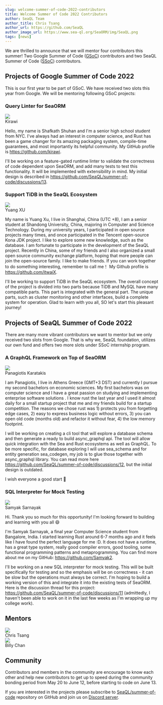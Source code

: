 ```yaml
---
slug: welcome-summer-of-code-2022-contributors
title: Welcome Summer of Code 2022 Contributors
author: SeaQL Team
author_title: Chris Tsang
author_url: https://github.com/SeaQL
author_image_url: https://www.sea-ql.org/SeaORM/img/SeaQL.png
tags: [news]
---
```


We are thrilled to announce that we will mentor four contributors this summer! Two Google Summer of Code ([GSoC](https://summerofcode.withgoogle.com/)) contributors and two SeaQL Summer of Code ([SSoC](https://github.com/SeaQL/summer-of-code)) contributors.

## Projects of Google Summer of Code 2022

This is our first year to be part of GSoC. We have received two slots this year from Google. We will be mentoring following GSoC projects:

### Query Linter for SeaORM

<div class="row">
    <div class="col col--12 margin-bottom--md">
        <div class="avatar">
            <a class="avatar__photo-link avatar__photo" href="https://github.com/kirawi">
                <img src="https://avatars.githubusercontent.com/u/67773714?v=4" />
            </a>
            <div class="avatar__intro">
                <div class="avatar__name">
                    Kirawi
                </div>
            </div>
        </div>
    </div>
</div>

Hello, my name is Shafkath Shuhan and I'm a senior high school student from NYC. I've always had an interest in computer science, and Rust has been a game changer for its amazing packaging system, compile-time guarantees, and most importantly its helpful community. My GitHub profile is https://github.com/kirawi.

I'll be working on a feature-gated runtime linter to validate the correctness of code dependent upon SeaORM, and add many tests to test this functionality. It will be implemented with extensibility in mind. My initial design is described in https://github.com/SeaQL/summer-of-code/discussions/13.

### Support TiDB in the SeaQL Ecosystem

<div class="row">
    <div class="col col--12 margin-bottom--md">
        <div class="avatar">
            <a class="avatar__photo-link avatar__photo" href="https://github.com/itwaiX">
                <img src="https://avatars.githubusercontent.com/u/44227947?v=4" />
            </a>
            <div class="avatar__intro">
                <div class="avatar__name">
                    Yuang XU
                </div>
            </div>
        </div>
    </div>
</div>

My name is Yuang Xu, I live in Shanghai, China (UTC +8), I am a senior student at Shandong University, China, majoring in Computer and Science Technology. During my university years, I participated in open source projects many times, and once participated in the Tencent open-source Kona JDK project.
I like to explore some new knowledge, such as the database. I am fortunate to participate in the development of the SeaQL project. Recently in China, some of my friends and I also organized a small open source community exchange platform, hoping that more people can join the open-source family.
I like to make friends. If you can work together to do something interesting, remember to call me！
My Github profile is https://github.com/itwaiX.

I'll be working to support TiDB in the SeaQL ecosystem. The overall concept of the project is divided into two parts because TiDB and MySQL have many compatible parts. This part is integrated with the general part. The unique parts, such as cluster monitoring and other interfaces, build a complete system for operation.
Glad to learn with you all, SO let's start this pleasant journey!

## Projects of SeaQL Summer of Code 2022

There are many more vibrant contributors we want to mentor but we only received two slots from Google. That is why we, SeaQL foundation, utilizes our own fund and offers two more slots under SSoC internship program.

### A GraphQL Framework on Top of SeaORM

<div class="row">
    <div class="col col--12 margin-bottom--md">
        <div class="avatar">
            <a class="avatar__photo-link avatar__photo" href="https://github.com/karatakis">
                <img src="https://avatars.githubusercontent.com/u/7329022?v=4" />
            </a>
            <div class="avatar__intro">
                <div class="avatar__name">
                    Panagiotis Karatakis
                </div>
            </div>
        </div>
    </div>
</div>

I am Panagiotis, I live in Athens Greece (GMT+3 DST) and currently I pursue my second bachelors on economic sciences. My first bachelors was on computer science and I have a great passion on studying and implementing enterprise software solutions . I know rust the last year and I used it almost daily for a small startup project that me and my friends build for a startup competition. The reasons we chose rust was 1) protects you from forgetting edge cases, 2) easy to express business logic without errors, 3) you can open old code (months old) and refactor it without fear, 4) the low memory footprint.

I will be working on creating a cli tool that will explore a database schema and then generate a ready to build async_graphql api. The tool will allow quick integration with the Sea and Rust ecosystems as well as GraphQL. To be more specific, for database exploring I will use sea_schema and for entity generation sea_codegen, my job is to glue those together with async_graphql library. You can read more here https://github.com/SeaQL/summer-of-code/discussions/12, but the initial design is outdated.

I wish everyone a good start 🙂

### SQL Interpreter for Mock Testing

<div class="row">
    <div class="col col--12 margin-bottom--md">
        <div class="avatar">
            <a class="avatar__photo-link avatar__photo" href="https://github.com/Samyak2">
                <img src="https://avatars.githubusercontent.com/u/34161949?v=4" />
            </a>
            <div class="avatar__intro">
                <div class="avatar__name">
                    Samyak Sarnayak
                </div>
            </div>
        </div>
    </div>
</div>

Hi. Thank you so much for this opportunity! I'm looking forward to building and learning with you all 😄 

I'm Samyak Sarnayak, a final year Computer Science student from Bangalore, India. I started learning Rust around 6-7 months ago and it feels like I have found the perfect language for me :D. It does not have a runtime, has a great type system, really good compiler errors, good tooling, some functional programming patterns and metaprogramming. You can find more about me on my GitHub: https://github.com/Samyak2.

I'll be working on a new SQL interpreter for mock testing. This will be built specifically for testing and so the emphasis will be on correctness - it can be slow but the operations must always be correct. I'm hoping to build a working version of this and integrate it into the existing tests of SeaORM. Here is the discussion thread for this project: https://github.com/SeaQL/summer-of-code/discussions/11 (admittedly, I haven't been able to work on it in the last few weeks as I'm wrapping up my college work).

## Mentors

<div class="row">
    <div class="col col--6 margin-bottom--md">
        <div class="avatar">
            <a class="avatar__photo-link avatar__photo" href="https://github.com/tyt2y3">
                <img src="https://avatars.githubusercontent.com/u/1782664?v=4" />
            </a>
            <div class="avatar__intro">
                <div class="avatar__name">
                    Chris Tsang
                </div>
            </div>
        </div>
    </div>
    <div class="col col--6 margin-bottom--md">
        <div class="avatar">
            <a class="avatar__photo-link avatar__photo" href="https://github.com/billy1624">
                <img src="https://avatars.githubusercontent.com/u/30400950?v=4" />
            </a>
            <div class="avatar__intro">
                <div class="avatar__name">
                    Billy Chan
                </div>
            </div>
        </div>
    </div>
</div>

## Community

Contributors and members in the community are encourage to know each other and help new contributors to get up to speed during the community bonding period from May 20 to June 12, before starting to code on June 13.

If you are interested in the projects please subscribe to [SeaQL/summer-of-code](https://github.com/SeaQL/summer-of-code) repository on GitHub and join us on [Discord server](https://discord.com/invite/uCPdDXzbdv).
